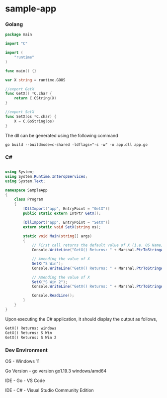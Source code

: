 # sample-app

 

### Golang
```go
package main

import "C"

import (
	"runtime"
)

func main() {}

var X string = runtime.GOOS

//export GetX
func GetX() *C.char {
	return C.CString(X)
}

//export SetX
func SetX(os *C.char) {
	X = C.GoString(os)
}

```

The dll can be generated using the following command

```
go build --buildmode=c-shared -ldflags="-s -w" -o app.dll app.go
```

### C# 

```c#

using System;
using System.Runtime.InteropServices;
using System.Text;

namespace SampleApp
{
    class Program
    {
        [DllImport("app", EntryPoint = "GetX")]
        public static extern IntPtr GetX();

        [DllImport("app", EntryPoint = "SetX")]
        extern static void SetX(string os);

        static void Main(string[] args)
        {
            // First call returns the default value of X (i.e. OS Name)
            Console.WriteLine("GetX() Returns: " + Marshal.PtrToStringAnsi(GetX()));

            // Amending the value of X
            SetX("S Win");
            Console.WriteLine("GetX() Returns: " + Marshal.PtrToStringAnsi(GetX()));

            // Amending the value of X
            SetX("S Win 2");
            Console.WriteLine("GetX() Returns: " + Marshal.PtrToStringAnsi(GetX()));

            Console.ReadLine();
        }
    }
}
```
Upon executing the C# application, it should display the output as follows,
```txt
GetX() Returns: windows
GetX() Returns: S Win
GetX() Returns: S Win 2
```

### Dev Environment
OS - Windows 11

Go Version - go version go1.19.3 windows/amd64

IDE - Go - VS Code

IDE - C# - Visual Studio Community Edition
